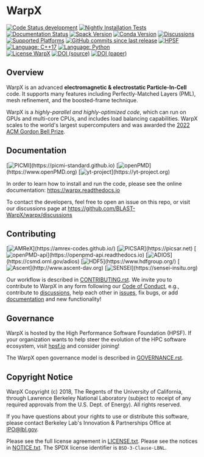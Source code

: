 # WarpX

[![Code Status development](https://dev.azure.com/BLAST-WarpX/warpx/_apis/build/status/ECP-WarpX.WarpX?branchName=development)](https://dev.azure.com/BLAST-WarpX/warpx/_build/latest?definitionId=1&branchName=development)
[![Nightly Installation Tests](https://dev.azure.com/BLAST-WarpX/warpx/_apis/build/status/ECP-WarpX.Nightly?branchName=nightly&label=nightly%20packages)](https://dev.azure.com/BLAST-WarpX/warpx/_build?definitionId=2)
[![Documentation Status](https://readthedocs.org/projects/warpx/badge/?version=latest)](https://warpx.readthedocs.io)
[![Spack Version](https://img.shields.io/spack/v/warpx)](https://spack.readthedocs.io/en/latest/package_list.html#warpx)
[![Conda Version](https://img.shields.io/conda/vn/conda-forge/warpx)](https://anaconda.org/conda-forge/warpx)
[![Discussions](https://img.shields.io/badge/chat-discussions-turquoise.svg)](https://github.com/BLAST-WarpX/warpx/discussions)  
[![Supported Platforms](https://img.shields.io/badge/platforms-linux%20|%20osx%20|%20win-blue)](https://warpx.readthedocs.io/en/latest/install/users.html)
[![GitHub commits since last release](https://img.shields.io/github/commits-since/BLAST-WarpX/warpx/latest/development.svg)](https://github.com/BLAST-WarpX/warpx/compare/development)
[![HPSF](https://img.shields.io/badge/hosted%20by-HPSF-orange)](https://hpsf.io)
[![Language: C++17](https://img.shields.io/badge/language-C%2B%2B17-orange.svg)](https://isocpp.org/)
[![Language: Python](https://img.shields.io/badge/language-Python-orange.svg)](https://python.org/)  
[![License WarpX](https://img.shields.io/badge/license-BSD--3--Clause--LBNL-blue.svg)](https://spdx.org/licenses/BSD-3-Clause-LBNL.html)
[![DOI (source)](https://img.shields.io/badge/DOI%20(source)-10.5281/zenodo.4571577-blue.svg)](https://doi.org/10.5281/zenodo.4571577)
[![DOI (paper)](https://img.shields.io/badge/DOI%20(paper)-10.1109/SC41404.2022.00008-blue.svg)](https://doi.org/10.1109/SC41404.2022.00008)

## Overview

WarpX is an advanced **electromagnetic & electrostatic Particle-In-Cell** code.
It supports many features including Perfectly-Matched Layers (PML), mesh refinement, and the boosted-frame technique.

WarpX is a *highly-parallel and highly-optimized code*, which can run on GPUs and multi-core CPUs, and includes load balancing capabilities.
WarpX scales to the world's largest supercomputers and was awarded the [2022 ACM Gordon Bell Prize](https://www.exascaleproject.org/ecp-supported-collaborative-teams-win-the-2022-acm-gordon-bell-prize-and-special-prize/).

## Documentation

[![PICMI](https://img.shields.io/static/v1?label="works%20with"&message="PICMI"&color="blueviolet")](https://picmi-standard.github.io)
[![openPMD](https://img.shields.io/static/v1?label="works%20with"&message="openPMD"&color="blueviolet")](https://www.openPMD.org)
[![yt-project](https://img.shields.io/static/v1?label="works%20with"&message="yt"&color="blueviolet")](https://yt-project.org)

In order to learn how to install and run the code, please see the online documentation:
https://warpx.readthedocs.io

To contact the developers, feel free to open an issue on this repo, or visit our discussions page at https://github.com/BLAST-WarpX/warpx/discussions

## Contributing

[![AMReX](https://img.shields.io/static/v1?label="runs%20on"&message="AMReX"&color="blueviolet")](https://amrex-codes.github.io/)
[![PICSAR](https://img.shields.io/static/v1?label="runs%20on"&message="PICSAR"&color="blueviolet")](https://picsar.net)
[![openPMD-api](https://img.shields.io/static/v1?label="runs%20on"&message="openPMD-api"&color="blueviolet")](https://openpmd-api.readthedocs.io)
[![ADIOS](https://img.shields.io/static/v1?label="runs%20on"&message="ADIOS"&color="blueviolet")](https://csmd.ornl.gov/adios)
[![HDF5](https://img.shields.io/static/v1?label="runs%20on"&message="HDF5"&color="blueviolet")](https://www.hdfgroup.org/)
[![Ascent](https://img.shields.io/static/v1?label="runs%20on"&message="Ascent"&color="blueviolet")](http://www.ascent-dav.org)
[![SENSEI](https://img.shields.io/static/v1?label="runs%20on"&message="SENSEI"&color="blueviolet")](https://sensei-insitu.org)

Our workflow is described in [CONTRIBUTING.rst](CONTRIBUTING.rst).
We invite you to contribute to WarpX in any form following our [Code of Conduct](https://warpx.readthedocs.io/en/latest/coc.html), e.g., contribute to [discussions](https://github.com/BLAST-WarpX/warpx/discussions), help each other in [issues](https://github.com/BLAST-WarpX/warpx/issues), fix bugs, or add [documentation](https://warpx.readthedocs.io/en/latest/developers/documentation.html) and new functionality!

## Governance

WarpX is hosted by the High Performance Software Foundation (HPSF).
If your organization wants to help steer the evolution of the HPC software ecosystem, visit [hpsf.io](https://hpsf.io) and consider joining!

The WarpX open governance model is described in [GOVERNANCE.rst](GOVERNANCE.rst).

## Copyright Notice

WarpX Copyright (c) 2018, The Regents of the University of California,
through Lawrence Berkeley National Laboratory (subject to receipt of any
required approvals from the U.S. Dept. of Energy).  All rights reserved.

If you have questions about your rights to use or distribute this software,
please contact Berkeley Lab's Innovation & Partnerships Office at
IPO@lbl.gov.

Please see the full license agreement in [LICENSE.txt](LICENSE.txt).
Please see the notices in [NOTICE.txt](NOTICE.txt).
The SPDX license identifier is `BSD-3-Clause-LBNL`.
